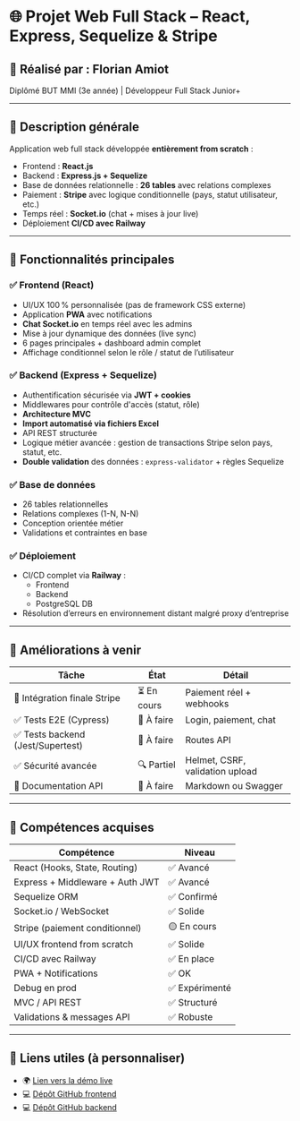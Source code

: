 # 🌐 Projet Web Full Stack – React, Express, Sequelize & Stripe

## 👤 Réalisé par : Florian Amiot
Diplômé BUT MMI (3e année) | Développeur Full Stack Junior+

---

## 🚀 Description générale

Application web full stack développée **entièrement from scratch** :
- Frontend : **React.js**
- Backend : **Express.js + Sequelize**
- Base de données relationnelle : **26 tables** avec relations complexes
- Paiement : **Stripe** avec logique conditionnelle (pays, statut utilisateur, etc.)
- Temps réel : **Socket.io** (chat + mises à jour live)
- Déploiement **CI/CD avec Railway**

---

## 🧩 Fonctionnalités principales

### ✅ Frontend (React)
- UI/UX 100 % personnalisée (pas de framework CSS externe)
- Application **PWA** avec notifications
- **Chat Socket.io** en temps réel avec les admins
- Mise à jour dynamique des données (live sync)
- 6 pages principales + dashboard admin complet
- Affichage conditionnel selon le rôle / statut de l’utilisateur

### ✅ Backend (Express + Sequelize)
- Authentification sécurisée via **JWT + cookies**
- Middlewares pour contrôle d'accès (statut, rôle)
- **Architecture MVC**
- **Import automatisé via fichiers Excel**
- API REST structurée
- Logique métier avancée : gestion de transactions Stripe selon pays, statut, etc.
- **Double validation** des données : `express-validator` + règles Sequelize

### ✅ Base de données
- 26 tables relationnelles
- Relations complexes (1-N, N-N)
- Conception orientée métier
- Validations et contraintes en base

### ✅ Déploiement
- CI/CD complet via **Railway** :
  - Frontend
  - Backend
  - PostgreSQL DB
- Résolution d’erreurs en environnement distant malgré proxy d’entreprise

---

## 🧪 Améliorations à venir
| Tâche | État | Détail |
|-------|------|--------|
| 🔄 Intégration finale Stripe | ⏳ En cours | Paiement réel + webhooks |
| ✅ Tests E2E (Cypress) | 🧪 À faire | Login, paiement, chat |
| ✅ Tests backend (Jest/Supertest) | 🧪 À faire | Routes API |
| ✅ Sécurité avancée | 🔍 Partiel | Helmet, CSRF, validation upload |
| 🧾 Documentation API | 🧾 À faire | Markdown ou Swagger |

---

## 🧠 Compétences acquises

| Compétence | Niveau |
|------------|--------|
| React (Hooks, State, Routing) | ✅ Avancé |
| Express + Middleware + Auth JWT | ✅ Avancé |
| Sequelize ORM | ✅ Confirmé |
| Socket.io / WebSocket | ✅ Solide |
| Stripe (paiement conditionnel) | 🟡 En cours |
| UI/UX frontend from scratch | ✅ Solide |
| CI/CD avec Railway | ✅ En place |
| PWA + Notifications | ✅ OK |
| Debug en prod | ✅ Expérimenté |
| MVC / API REST | ✅ Structuré |
| Validations & messages API | ✅ Robuste |

---

## 🔗 Liens utiles (à personnaliser)
- 🌍 [Lien vers la démo live](https://icsc.up.railway.app/)
- 💻 [Dépôt GitHub frontend](https://github.com/Ascenssucreausucre/ICSC)
- 💻 [Dépôt GitHub backend](https://github.com/Ascenssucreausucre/ICSC-API)
